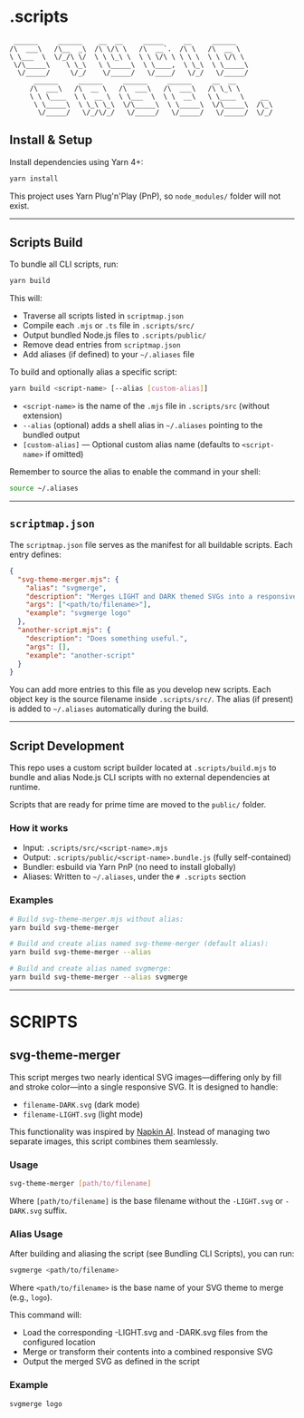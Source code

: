 # .scripts

```
 ______     ______    __  __     _____     __     ______
/\  ___\   /\__  _\  /\ \/\ \   /\  __`.  /\ \   /\  __ \
\ \___  \  \/_/\ \/  \ \ \_\ \  \ \ \/\ \ \ \ \  \ \ \/\ \
 \/\_____\    \ \_\   \ \_____\  \ \____,  \ \_\  \ \_____\
  \/_____/     \/_/    \/_____/   \/____/   \/_/   \/_____/
      ______     ______     ______     ______     __  __   
     /\  ___\   /\  __ \   /\  ___\   /\  ___\   /\ \_\ \
     \ \ \____  \ \  __ \  \ \___  \  \ \  __\   \ \____ \    __
      \ \_____\  \ \_\ \_\  \/\_____\  \ \_____\  \/\_____\  /\_\
       \/_____/   \/_/\/_/   \/_____/   \/_____/   \/_____/  \/_/
```


## Install & Setup

Install dependencies using Yarn 4+:

```bash
yarn install
```

This project uses Yarn Plug'n'Play (PnP), so `node_modules/` folder will not exist.

---

## Scripts Build

To bundle all CLI scripts, run:

```bash
yarn build
```

This will:

- Traverse all scripts listed in `scriptmap.json`
- Compile each `.mjs` or `.ts` file in `.scripts/src/`
- Output bundled Node.js files to `.scripts/public/`
- Remove dead entries from `scriptmap.json`
- Add aliases (if defined) to your `~/.aliases` file

To build and optionally alias a specific script:

```bash
yarn build <script-name> [--alias [custom-alias]]
```

- `<script-name>` is the name of the `.mjs` file in `.scripts/src` (without extension)
- `--alias` (optional) adds a shell alias in `~/.aliases` pointing to the bundled output
- `[custom-alias]` — Optional custom alias name (defaults to `<script-name>` if omitted)

Remember to source the alias to enable the command in your shell:

```bash
source ~/.aliases
```

---

## `scriptmap.json`

The `scriptmap.json` file serves as the manifest for all buildable scripts. Each entry defines:

```json
{
  "svg-theme-merger.mjs": {
    "alias": "svgmerge",
    "description": "Merges LIGHT and DARK themed SVGs into a responsive single SVG.",
    "args": ["<path/to/filename>"],
    "example": "svgmerge logo"
  },
  "another-script.mjs": {
    "description": "Does something useful.",
    "args": [],
    "example": "another-script"
  }
}
```

You can add more entries to this file as you develop new scripts. Each object key is the source filename inside `.scripts/src/`. The alias (if present) is added to `~/.aliases` automatically during the build.

---

## Script Development

This repo uses a custom script builder located at `.scripts/build.mjs` to bundle and alias Node.js CLI scripts with no external dependencies at runtime.

Scripts that are ready for prime time are moved to the `public/` folder.

### How it works

- Input: `.scripts/src/<script-name>.mjs`
- Output: `.scripts/public/<script-name>.bundle.js` (fully self-contained)
- Bundler: esbuild via Yarn PnP (no need to install globally)
- Aliases: Written to `~/.aliases`, under the `# .scripts` section

### Examples

```bash
# Build svg-theme-merger.mjs without alias:
yarn build svg-theme-merger

# Build and create alias named svg-theme-merger (default alias):
yarn build svg-theme-merger --alias

# Build and create alias named svgmerge:
yarn build svg-theme-merger --alias svgmerge
```

---
# SCRIPTS

## svg-theme-merger

This script merges two nearly identical SVG images—differing only by fill and stroke color—into a single responsive SVG. It is designed to handle:

- `filename-DARK.svg` (dark mode)
- `filename-LIGHT.svg` (light mode)

This functionality was inspired by [Napkin AI](https://napkin.ai). Instead of managing two separate images, this script combines them seamlessly.

### Usage

```bash
svg-theme-merger [path/to/filename]
```

Where `[path/to/filename]` is the base filename without the `-LIGHT.svg` or `-DARK.svg` suffix.

### Alias Usage

After building and aliasing the script (see Bundling CLI Scripts), you can run:

```bash
svgmerge <path/to/filename>
```

Where `<path/to/filename>` is the base name of your SVG theme to merge (e.g., `logo`).

This command will:

- Load the corresponding -LIGHT.svg and -DARK.svg files from the configured location
- Merge or transform their contents into a combined responsive SVG
- Output the merged SVG as defined in the script

### Example

```bash
svgmerge logo
```

